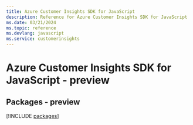 ```yaml
---
title: Azure Customer Insights SDK for JavaScript
description: Reference for Azure Customer Insights SDK for JavaScript
ms.date: 03/21/2024
ms.topic: reference
ms.devlang: javascript
ms.service: customerinsights
---
```

# Azure Customer Insights SDK for JavaScript - preview
## Packages - preview
[!INCLUDE [packages](customer-insights-index.md)]